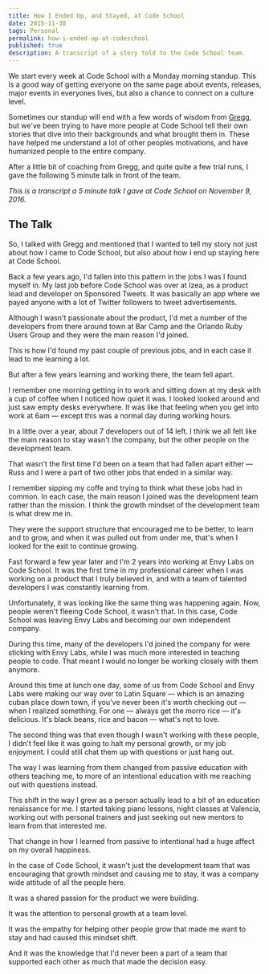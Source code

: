 ```yaml
---
title: How I Ended Up, and Stayed, at Code School
date: 2015-11-30
tags: Personal
permalink: how-i-ended-up-at-codeschool
published: true
description: A transcript of a story told to the Code School team.
---
```


We start every week at Code School with a Monday morning standup. This is a good way of getting everyone on the same page about events, releases, major events in everyones lives, but also a chance to connect on a culture level.

Sometimes our standup will end with a few words of wisdom from [Gregg](https://twitter.com/greggpollack), but we've been trying to have more people at Code School tell their own stories that dive into their backgrounds and what brought them in. These have helped me understand a lot of other peoples motivations, and have humanized people to the entire company.

After a little bit of coaching from Gregg, and quite quite a few trial runs, I gave the following 5 minute talk in front of the team.

_This is a transcript a 5 minute talk I gave at Code School on November 9, 2016._

## The Talk

So, I talked with Gregg and mentioned that I wanted to tell my story not just about how I came to Code School, but also about how I end up staying here at Code School.

Back a few years ago, I'd fallen into this pattern in the jobs I was I found myself in. My last job before Code School was over at Izea, as a product lead and developer on Sponsored Tweets. It was basically an app where we payed anyone with a lot of Twitter followers to tweet advertisements.

Although I wasn't passionate about the product, I'd met a number of the developers from there around town at Bar Camp and the Orlando Ruby Users Group and they were the main reason I'd joined.

This is how I'd found my past couple of previous jobs, and in each case it lead to me learning a lot.

But after a few years learning and working there, the team fell apart.

I remember one morning getting in to work and sitting down at my desk with a cup of coffee when I noticed how quiet it was. I looked looked around and just saw empty desks everywhere. It was like that feeling when you get into work at 6am — except this was a normal day during working hours.

In a little over a year, about 7 developers out of 14 left. I think we all felt like the main reason to stay wasn't the company, but the other people on the development team.

That wasn't the first time I'd been on a team that had fallen apart either — Russ and I were a part of two other jobs that ended in a similar way.

I remember sipping my coffe and trying to think what these jobs had in common. In each case, the main reason I joined was the development team rather than the mission. I think the growth mindset of the development team is what drew me in.

They were the support structure that encouraged me to be better, to learn and to grow, and when it was pulled out from under me, that's when I looked for the exit to continue growing.

Fast forward a few year later and I'm 2 years into working at Envy Labs on Code School. It was the first time in my professional career when I was working on a product that I truly believed in, and with a team of talented developers I was constantly learning from.

Unfortunately, it was looking like the same thing was happening again. Now, people weren't fleeing Code School, it wasn't that. In this case, Code School was leaving Envy Labs and becoming our own independent company.

During this time, many of the developers I'd joined the company for were sticking with Envy Labs, while I was much more interested in teaching people to code. That meant I would no longer be working closely with them anymore.

Around this time at lunch one day, some of us from Code School and Envy Labs were making our way over to Latin Square — which is an amazing cuban place down town, if you've never been it's worth checking out — when I realized something. For one — always get the morro rice — it's delicious. It's black beans, rice and bacon — what's not to love.

The second thing was that even though I wasn't working with these people, I didn't feel like it was going to halt my personal growth, or my job enjoyment. I could still chat them up with questions or just hang out.

The way I was learning from them changed from passive education with others teaching me, to more of an intentional education with me reaching out with questions instead.

This shift in the way I grew as a person actually lead to a bit of an education renaissance for me. I started taking piano lessons, night classes at Valencia, working out with personal trainers and just seeking out new mentors to learn from that interested me.

That change in how I learned from passive to intentional had a huge affect on my overall happiness.

In the case of Code School, it wasn't just the development team that was encouraging that growth mindset and causing me to stay, it was a company wide attitude of all the people here.

It was a shared passion for the product we were building.

It was the attention to personal growth at a team level.

It was the empathy for helping other people grow that made me want to stay and had caused this mindset shift.

And it was the knowledge that I'd never been a part of a team that supported each other as much that made the decision easy.

